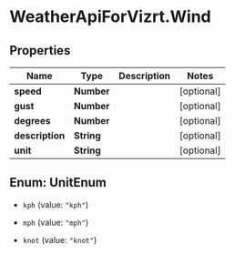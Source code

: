 # WeatherApiForVizrt.Wind

## Properties
Name | Type | Description | Notes
------------ | ------------- | ------------- | -------------
**speed** | **Number** |  | [optional] 
**gust** | **Number** |  | [optional] 
**degrees** | **Number** |  | [optional] 
**description** | **String** |  | [optional] 
**unit** | **String** |  | [optional] 


<a name="UnitEnum"></a>
## Enum: UnitEnum


* `kph` (value: `"kph"`)

* `mph` (value: `"mph"`)

* `knot` (value: `"knot"`)




